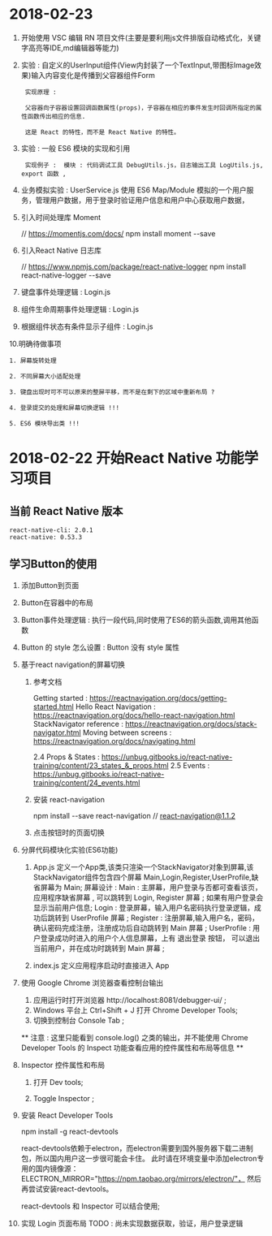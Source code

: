 # 2018-02-23

1. 开始使用 VSC 编辑 RN 项目文件(主要是要利用js文件排版自动格式化，关键字高亮等IDE,md编辑器等能力)
2. 实验 : 自定义的UserInput组件(View内封装了一个TextInput,带图标Image效果)输入内容变化是传播到父容器组件Form
	
		实现原理 : 
		
		父容器向子容器设置回调函数属性(props)，子容器在相应的事件发生时回调所指定的属性函数传出相应的信息.

		这是 React 的特性，而不是 React Native 的特性。

3. 实验 : 一般 ES6 模块的实现和引用
		
		实现例子 :  模块 : 代码调试工具 DebugUtils.js，日志输出工具 LogUtils.js, export 函数 ,

4. 业务模拟实验 : UserService.js 使用 ES6 Map/Module 模拟的一个用户服务，管理用户数据，用于登录时验证用户信息和用户中心获取用户数据，

5. 引入时间处理库 Moment

	// https://momentjs.com/docs/
	npm install moment --save

6. 引入React Native 日志库 

	// https://www.npmjs.com/package/react-native-logger
	npm install react-native-logger --save

7. 键盘事件处理逻辑 : Login.js

8. 组件生命周期事件处理逻辑 : Login.js

9. 根据组件状态有条件显示子组件 : Login.js

10.明确待做事项

	1. 屏幕旋转处理
	
	2. 不同屏幕大小适配处理
	
	3. 键盘出现时可不可以原来的整屏平移，而不是在剩下的区域中重新布局 ?

	4. 登录提交的处理和屏幕切换逻辑 !!!

	5. ES6 模块导出类 !!!

# 2018-02-22 开始React Native 功能学习项目

## 当前 React Native 版本

```
react-native-cli: 2.0.1
react-native: 0.53.3
```

## 学习Button的使用

1. 添加Button到页面
2. Button在容器中的布局
3. Button事件处理逻辑 : 执行一段代码,同时使用了ES6的箭头函数,调用其他函数
4. Button 的 style 怎么设置 : Button 没有 style 属性
5. 基于react navigation的屏幕切换
        
	1. 参考文档

		Getting started : https://reactnavigation.org/docs/getting-started.html 
		Hello React Navigation : https://reactnavigation.org/docs/hello-react-navigation.html
		StackNavigator reference : https://reactnavigation.org/docs/stack-navigator.html
		Moving between screens : https://reactnavigation.org/docs/navigating.html
		
		2.4 Props & States : https://unbug.gitbooks.io/react-native-training/content/23_states_&_props.html
		2.5 Events : https://unbug.gitbooks.io/react-native-training/content/24_events.html
	2. 安装 react-navigation 

		npm install --save react-navigation	
		// react-navigation@1.1.2			
    
	3. 点击按钮时的页面切换
		
6. 分屏代码模块化实验(ES6功能)	
    
	1. App.js 定义一个App类,该类只渲染一个StackNavigator对象到屏幕,该StackNavigator组件包含四个屏幕 Main,Login,Register,UserProfile,缺省屏幕为 Main;
		屏幕设计 : 
			Main : 主屏幕，用户登录与否都可查看该页，应用程序缺省屏幕 , 可以跳转到 Login, Register 屏幕 ; 如果有用户登录会显示当前用户信息;
			Login : 登录屏幕，输入用户名密码执行登录逻辑，成功后跳转到 UserProfile 屏幕 ;
			Register : 注册屏幕,输入用户名，密码，确认密码完成注册，注册成功后自动跳转到 Main 屏幕 ;
			UserProfile : 用户登录成功时进入的用户个人信息屏幕，上有 退出登录 按钮， 可以退出当前用户，并在成功时跳转到 Main 屏幕 ;
	
	
	2. index.js 定义应用程序启动时直接进入 App

7. 使用 Google Chrome 浏览器查看控制台输出
	1. 应用运行时打开浏览器 http://localhost:8081/debugger-ui/ ;
	2. Windows 平台上 Ctrl+Shift + J 打开 Chrome Developer Tools;
	3. 切换到控制台 Console Tab ;
	
	** 注意 : 这里只能看到 console.log() 之类的输出，并不能使用 Chrome Developer Tools 的 Inspect 功能查看应用的控件属性和布局等信息 **
8. Inspector 控件属性和布局
    
	1. 打开 Dev tools;
	
	2. Toggle Inspector ;
	
9. 安装 React Developer Tools
	
	npm install -g react-devtools
	
	react-devtools依赖于electron，而electron需要到国外服务器下载二进制包，所以国内用户这一步很可能会卡住。
	此时请在环境变量中添加electron专用的国内镜像源：ELECTRON_MIRROR="https://npm.taobao.org/mirrors/electron/"，
	然后再尝试安装react-devtools。
	
	react-devtools 和 Inspector 可以结合使用;

10. 实现 Login 页面布局
	TODO : 尚未实现数据获取，验证，用户登录逻辑
	
	